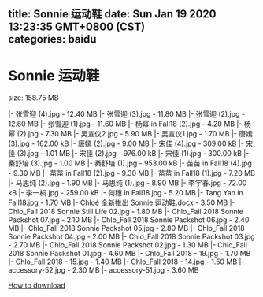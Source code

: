 
title: Sonnie 运动鞋
date: Sun Jan 19 2020 13:23:35 GMT+0800 (CST)    
categories: baidu
---

# Sonnie 运动鞋
size: 158.75 MB
 
 
|- 张雪迎 (4).jpg - 12.40 MB
|- 张雪迎 (3).jpg - 11.80 MB
|- 张雪迎 (2).jpg - 12.60 MB
|- 张雪迎 (1).jpg - 11.60 MB
|- 杨幂 in Fall18 (2).jpg - 4.20 MB
|- 杨幂 (2).jpg - 7.30 MB
|- 吴宣仪2.jpg - 5.90 MB
|- 吴宣仪1.jpg - 1.70 MB
|- 唐嫣 (3).jpg - 162.00 kB
|- 唐嫣 (2).jpg - 9.00 MB
|- 宋佳 (4).jpg - 309.00 kB
|- 宋佳 (3).jpg - 1.01 MB
|- 宋佳 (2).jpg - 976.00 kB
|- 宋佳 (1).jpg - 300.00 kB
|- 秦舒培 (3).jpg - 1.00 MB
|- 秦舒培 (1).jpg - 953.00 kB
|- 苗苗 in Fall18 (4).jpg - 9.30 MB
|- 苗苗 in Fall18 (2).jpg - 9.30 MB
|- 苗苗 in Fall18 (1).jpg - 7.20 MB
|- 马思纯 (2).jpg - 1.90 MB
|- 马思纯 (1).jpg - 8.90 MB
|- 李宇春.jpg - 72.00 kB
|- 李一桐.jpg - 259.00 kB
|- 何穗 in Fall18.jpg - 5.20 MB
|- Tang Yan in Fall18.jpg - 1.70 MB
|- Chloé 全新推出 Sonnie 运动鞋.docx - 3.50 MB
|- Chlo_Fall 2018 Sonnie Still Life 02.jpg - 1.80 MB
|- Chlo_Fall 2018 Sonnie Packshot 07.jpg - 2.10 MB
|- Chlo_Fall 2018 Sonnie Packshot 06.jpg - 2.40 MB
|- Chlo_Fall 2018 Sonnie Packshot 05.jpg - 2.80 MB
|- Chlo_Fall 2018 Sonnie Packshot 04.jpg - 2.00 MB
|- Chlo_Fall 2018 Sonnie Packshot 03.jpg - 2.70 MB
|- Chlo_Fall 2018 Sonnie Packshot 02.jpg - 1.30 MB
|- Chlo_Fall 2018 Sonnie Packshot 01.jpg - 4.60 MB
|- Chlo_Fall 2018 - 19.jpg - 1.70 MB
|- Chlo_Fall 2018 - 15.jpg - 1.40 MB
|- Chlo_Fall 2018 - 14.jpg - 1.50 MB
|- accessory-52.jpg - 2.30 MB
|- accessory-51.jpg - 3.60 MB

[How to download](https://bpcam.bemobtrk.com/go/2ceec3aa-1ca2-46d6-b9ff-aaa5c184517c?jno=737)
